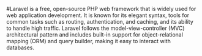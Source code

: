 #Laravel is a free, open-source PHP web framework that is widely used for web application development. It is known for its elegant syntax, tools for common tasks such as routing, authentication, and caching, and its ability to handle high traffic. Laravel follows the model-view-controller (MVC) architectural pattern and includes built-in support for object-relational mapping (ORM) and query builder, making it easy to interact with databases.